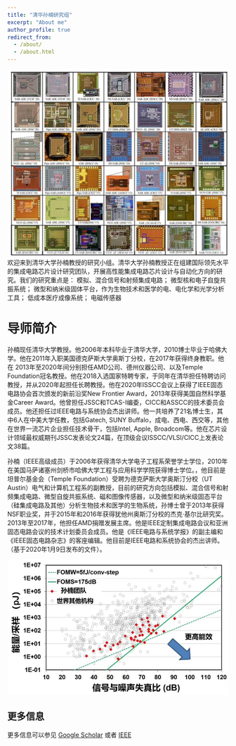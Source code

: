 ```yaml
---
title: "清华孙楠研究组"
excerpt: "About me"
author_profile: true
redirect_from: 
  - /about/
  - /about.html
---
```


<img src='/images/die_photos.jpg'>
欢迎来到清华大学孙楠教授的研究小组。清华大学孙楠教授正在组建国际领先水平的集成电路芯片设计研究团队，开展高性能集成电路芯片设计与自动化方向的研究。我们的研究重点是：
模拟、混合信号和射频集成电路；
微型核和电子自旋共振系统；
微型和纳米级固体平台，作为生物技术和医学的电、电化学和光学分析工具；
低成本医疗成像系统；
电磁传感器


导师简介
======
孙楠现任清华大学教授。他2006年本科毕业于清华大学，2010博士毕业于哈佛大学。他在2011年入职美国德克萨斯大学奥斯丁分校，在2017年获得终身教职。他在 2013年至2020年间分别担任AMD公司、德州仪器公司、以及Temple Foundation冠名教授。他在2018入选国家特聘专家，于同年在清华担任特聘访问教授，并从2020年起担任长聘教授。他在2020年ISSCC会议上获得了IEEE固态电路协会首次颁发的新前沿奖New Frontier Award，2013年获得美国自然科学基金Career Award。他曾担任JSSC和TCAS-I编委，CICC和ASSCC的技术委员会成员。他还担任过IEEE电路与系统协会杰出讲师。他一共培养了21名博士生，其中6人在中美大学任教，包括Gatech, SUNY Buffalo，成电、西电、西交等，其他在世界一流芯片企业担任技术骨干，包括Intel, Apple, Broadcom等。他在芯片设计领域最权威期刊JSSC发表论文24篇，在顶级会议ISSCC/VLSI/CICC上发表论文38篇。

孙楠（IEEE高级成员）于2006年获得清华大学电子工程系荣誉学士学位，2010年在美国马萨诸塞州剑桥市哈佛大学工程与应用科学学院获得博士学位。，他目前是坦普尔基金会（Temple Foundation）受聘为德克萨斯大学奥斯汀分校（UT Austin）电气和计算机工程系的副教授，目前的研究方向包括模拟、混合信号和射频集成电路、微型自旋共振系统、磁和图像传感器，以及微型和纳米级固态平台（硅集成电路及其他）分析生物技术和医学的生物系统，孙博士曾于2013年获得NSF职业奖，并于2015年和2016年获得犹他州奥斯汀分校的杰克·基尔比研究奖。2013年至2017年，他担任AMD捐赠发展主席。他是IEEE定制集成电路会议和亚洲固态电路会议的技术计划委员会成员。他是《IEEE电路与系统学报》的副主编和《IEEE固态电路杂志》的客座编辑。他目前是IEEE电路和系统协会的杰出讲师。（基于2020年1月9日发布的文件）。

<img src='/images/FOM.jpg'>

更多信息
------
更多信息可以参见 [Google Scholar](https://scholar.google.com/citations?user=dtUMGuMAAAAJ&hl=en&oi=ao) 或者 [IEEE](https://ieeexplore.ieee.org/author/37590237800)
